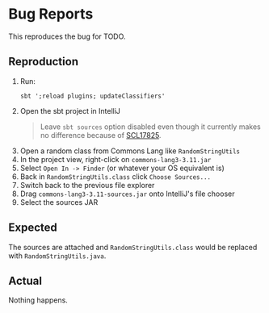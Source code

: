 # Bug Reports

This reproduces the bug for TODO.

## Reproduction

1. Run:
   ```shell
   sbt ';reload plugins; updateClassifiers'
   ```
1. Open the sbt project in IntelliJ
   > Leave `sbt sources` option disabled even though it currently makes no difference because of
   > [SCL17825](https://youtrack.jetbrains.com/issue/SCL-17825).
1. Open a random class from Commons Lang like `RandomStringUtils`
1. In the project view, right-click on `commons-lang3-3.11.jar`
1. Select `Open In -> Finder` (or whatever your OS equivalent is)
1. Back in `RandomStringUtils.class` click `Choose Sources...`
1. Switch back to the previous file explorer
1. Drag `commons-lang3-3.11-sources.jar` onto IntelliJ's file chooser
1. Select the sources JAR

## Expected

The sources are attached and `RandomStringUtils.class` would be replaced with `RandomStringUtils.java`.

## Actual

Nothing happens.
